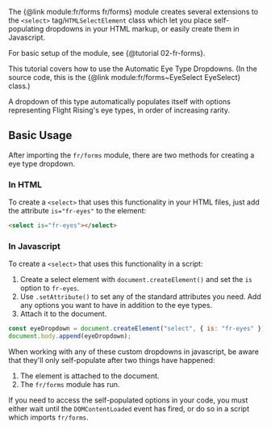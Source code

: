 
The {@link module:fr/forms fr/forms} module creates several extensions to the `<select>` tag/`HTMLSelectElement` class which let you place self-populating dropdowns in your HTML markup, or easily create them in Javascript.

For basic setup of the module, see {@tutorial 02-fr-forms}.

This tutorial covers how to use the Automatic Eye Type Dropdowns. (In the source code, this is the {@link module:fr/forms~EyeSelect EyeSelect} class.)

A dropdown of this type automatically populates itself with options representing Flight Rising's eye types, in order of increasing rarity.

## Basic Usage

After importing the `fr/forms` module, there are two methods for creating a eye type dropdown.

### In HTML

To create a `<select>` that uses this functionality in your HTML files, just add the attribute `is="fr-eyes"` to the element:
```html
<select is="fr-eyes"></select>
```

### In Javascript

To create a `<select>` that uses this functionality in a script:
1. Create a select element with `document.createElement()` and set the `is` option to `fr-eyes`.
2. Use `.setAttribute()` to set any of the standard attributes you need. Add any options you want to have in addition to the eye types.
3. Attach it to the document.

```js
const eyeDropdown = document.createElement("select", { is: "fr-eyes" });
document.body.append(eyeDropdown);
```
<div class="note">
<p>When working with any of these custom dropdowns in javascript, be aware that they'll only self-populate after two things have happened:</p>
<ol>
    <li>The element is attached to the document.</li>
    <li>The <code>fr/forms</code> module has run.</li>
</ol>
<p>If you need to access the self-populated options in your code, you must either wait until the <code>DOMContentLoaded</code> event has fired, or do so in a script which imports <code>fr/forms</code>.</p>
</div>

